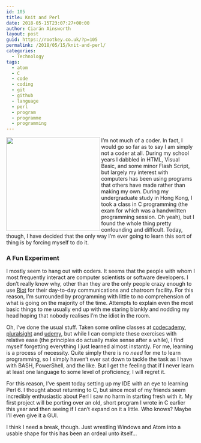 ```yaml
---
id: 105
title: Knit and Perl
date: 2018-05-15T23:07:27+00:00
author: Ciarán Ainsworth
layout: post
guid: https://rootkey.co.uk/?p=105
permalink: /2018/05/15/knit-and-perl/
categories:
  - Technology
tags:
  - atom
  - C
  - code
  - coding
  - git
  - github
  - language
  - perl
  - program
  - programme
  - programming
---
```

<img class="alignleft" src="https://rootkey.co.uk/wp-content/uploads/2018/05/Term2.png" alt="" width="250" height="250" align="left" />I’m not much of a coder. In fact, I would go so far as to say I am simply not a coder at all. During my school years I dabbled in HTML, Visual Basic, and some minor Flash Script, but largely my interest with computers has been using programs that others have made rather than making my own. During my undergraduate study in Hong Kong, I took a class in C programming (the exam for which was a handwritten programming session. Oh yeah), but I found the whole thing pretty confounding and difficult. Today, though, I have decided that the only way I’m ever going to learn this sort of thing is by forcing myself to do it.

<!--more-->

### A Fun Experiment

<p align="left">
  I mostly seem to hang out with coders. It seems that the people with whom I most frequently interact are computer scientists or software developers. I don’t really know why, other than they are the only people crazy enough to use <a href="http://riot.im" target="_blank" rel="noopener">Riot</a> for their day-to-day communications and chatroom facility. For this reason, I’m surrounded by programming with little to no comprehension of what is going on the majority of the time. Attempts to explain even the most basic things to me usually end up with me staring blankly and nodding my head hoping that nobody realises I’m the idiot in the room.
</p>

<p align="left">
  Oh, I’ve done the usual stuff. Taken some online classes at <a href="https://www.codecademy.com" target="_blank" rel="noopener">codecademy</a>, <a href="https://pluralsight.com" target="_blank" rel="noopener">pluralsight</a> and <a href="https://www.udemy.com" target="_blank" rel="noopener">udemy</a>, but while I can complete these exercises with relative ease (the principles do actually make sense after a while), I find myself forgetting everything I just learned almost instantly. For me, learning is a process of necessity. Quite simply there is no <em>need </em>for me to learn programming, so I simply haven’t ever sat down to tackle the task as I have with BASH, PowerShell, and the like. But I get the feeling that if I never learn at least one language to some level of proficiency, I will regret it.
</p>

<p align="left">
  For this reason, I’ve spent today setting up my IDE with an eye to learning Perl 6. I thought about returning to C, but since most of my friends seem incredibly enthusiastic about Perl I saw no harm in starting fresh with it. My first project will be porting over an old, short program I wrote in C earlier this year and then seeing if I can’t expand on it a little. Who knows? Maybe I’ll even give it a GUI.
</p>

<p align="left">
  I think I need a break, though. Just wrestling Windows and Atom into a usable shape for this has been an ordeal unto itself…
</p>